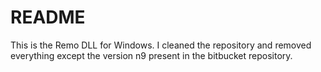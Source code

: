 # README #

This is the Remo DLL for Windows. I cleaned the repository and removed everything except the version n9 present in the bitbucket repository.
